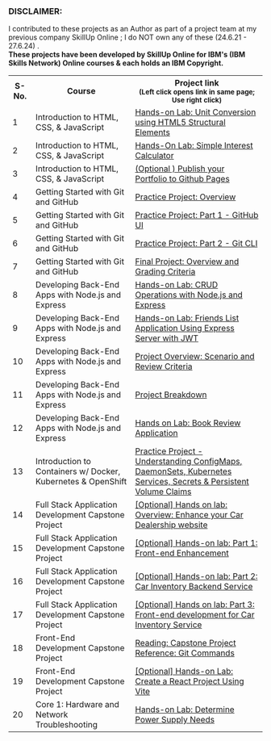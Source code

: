 
<h3>DISCLAIMER: </h3>
<p>  I contributed to these projects as an Author as part of a project team at my previous company SkillUp Online ; I do NOT own any of these (24.6.21 - 27.6.24) .  <br>
  <b> These projects have been developed by SkillUp Online for IBM's (IBM Skills Network) Online courses & each holds an IBM Copyright. </b>
</p>


<table>
  
  <tr>
    <th>S-No. </th>
    <th> Course </th>
    <th> Project link  <br> <sub> (Left click opens link in same page; Use right click) </sub> </th>
  </tr>

<tr>
      <td> 1 </td>
    <td>Introduction to HTML, CSS, & JavaScript</td>
    <td>  <a href='https://cf-courses-data.s3.us.cloud-object-storage.appdomain.cloud/IBMDeveloperSkillsNetwork-CD0101EN-SkillsNetwork/labs/Theia%20Labs/02%20-%20HTML5%20Elements/HTML5_Structural_Elements/Unit_Conversion_using_HTML5_Structural_Elements.md.html' target='_blank'> Hands-on Lab: Unit Conversion using HTML5 Structural Elements </a></td>
</tr>


<tr>
    <td> 2 </td>
   <td>Introduction to HTML, CSS, & JavaScript</td>
    <td>  <a href='https://cf-courses-data.s3.us.cloud-object-storage.appdomain.cloud/IBMDeveloperSkillsNetwork-CD0101EN-SkillsNetwork/labs/Project/practice-project-instructions_version3.md.html' target='_blank'> Hands-On Lab: Simple Interest Calculator </a></td>
</tr>
  
<tr>
  <td> 3 </td>
  <td>Introduction to HTML, CSS, & JavaScript</td>
  <td>  <a href='https://cf-courses-data.s3.us.cloud-object-storage.appdomain.cloud/IBMDeveloperSkillsNetwork-CD0101EN-SkillsNetwork/labs/Project/Final_Project_V3/optional-project_v3.md.html' target='_blank'> (Optional ) Publish your Portfolio to Github Pages </a></td>
</tr>

<tr>
    <td> 4 </td>
   <td> Getting Started with Git and GitHub </td>
    <td>  <a href='https://cf-courses-data.s3.us.cloud-object-storage.appdomain.cloud/IBM-CD0131EN-SkillsNetwork/labs/Practice_Project/scenario_and_overview.md.html' target='_blank'> Practice Project: Overview </a></td>
</tr>

<tr>
    <td> 5 </td>
   <td> Getting Started with Git and GitHub </td>
    <td>  <a href='https://cf-courses-data.s3.us.cloud-object-storage.appdomain.cloud/IBM-CD0131EN-SkillsNetwork/labs/Practice_Project/Part_1.md.html' target='_blank'> Practice Project: Part 1 - GitHub UI </a></td>
</tr>

<tr>
    <td> 6 </td>
   <td> Getting Started with Git and GitHub </td>
    <td>  <a href='https://cf-courses-data.s3.us.cloud-object-storage.appdomain.cloud/IBM-CD0131EN-SkillsNetwork/labs/Practice_Project/Part_2.md.html' target='_blank'> Practice Project: Part 2 - Git CLI </a></td>
</tr>

<tr>
    <td> 7 </td>
   <td> Getting Started with Git and GitHub </td>
    <td>  <a href='https://cf-courses-data.s3.us.cloud-object-storage.appdomain.cloud/IBM-CD0131EN-SkillsNetwork/labs/project/1-final-project-overview-instructional.md.html' target='_blank'> Final Project: Overview and Grading Criteria </a></td>
</tr>

<tr>
    <td> 8 </td>
   <td> Developing Back-End Apps with Node.js and Express </td>
    <td>  <a href='https://cf-courses-data.s3.us.cloud-object-storage.appdomain.cloud/IBMDeveloperSkillsNetwork-CD0220EN-SkillsNetwork/labs/Module3_ExpressJS/Hands-on_Lab_CRUD.md.html' target='_blank'> Hands-on Lab: CRUD Operations with Node.js and Express </a></td>
</tr>

<tr>
    <td> 9 </td>
   <td> Developing Back-End Apps with Node.js and Express </td>
    <td>  <a href='SkillsNetwork/labs/PracticeProject_FriendsList_WithAuth/instructions.md.html' target='_blank'> Hands-on Lab: Friends List Application Using Express Server with JWT </a></td>
</tr>

<tr>
    <td> 10 </td>
   <td> Developing Back-End Apps with Node.js and Express </td>
    <td>  <a href='https://cf-courses-data.s3.us.cloud-object-storage.appdomain.cloud/IBMDeveloperSkillsNetwork-CD0220EN-SkillsNetwork/labs/FinalProject/final-project_new/Project-Overview_Scenario-and-Review-Criteria.md.html' target='_blank'> Project Overview: Scenario and Review Criteria </a></td>
</tr>

<tr>
    <td> 11 </td>
   <td> Developing Back-End Apps with Node.js and Express </td>
    <td>  <a href='https://cf-courses-data.s3.us.cloud-object-storage.appdomain.cloud/IBMDeveloperSkillsNetwork-CD0220EN-SkillsNetwork/labs/FinalProject/final-project_new/Project-Breakdown.md.html' target='_blank'> Project Breakdown </a></td>
</tr>

<tr>
    <td> 12 </td>
   <td> Developing Back-End Apps with Node.js and Express </td>
    <td>  <a href='https://cf-courses-data.s3.us.cloud-object-storage.appdomain.cloud/IBMDeveloperSkillsNetwork-CD0220EN-SkillsNetwork/labs/FinalProject/final-project_new/final-project_new.md.html' target='_blank'> Hands on Lab: Book Review Application </a></td>
</tr>

<tr>
    <td> 13 </td>
   <td> Introduction to Containers w/ Docker, Kubernetes & OpenShift </td>
    <td>  <a href='https://cf-courses-data.static.labs.skills.network/OZOXNcyN_etyp4I85AJtCA/instructions-v1.md.html' target='_blank'> Practice Project - Understanding ConfigMaps, DaemonSets, Kubernetes Services, Secrets & Persistent Volume Claims </a></td>
</tr>

<tr>
    <td> 14 </td>
   <td> Full Stack Application Development Capstone Project </td>
    <td>  <a href='https://cf-courses-data.s3.us.cloud-object-storage.appdomain.cloud/IBM-CD0321EN-SkillsNetwork/labs/v2/enhancement/Overview-Enhance_your_Car_Dealership_website.md.html' target='_blank'> [Optional] Hands on lab: Overview: Enhance your Car Dealership website </a></td>
</tr>

<tr>
    <td> 15 </td>
   <td> Full Stack Application Development Capstone Project </td>
    <td>  <a href='https://cf-courses-data.s3.us.cloud-object-storage.appdomain.cloud/IBM-CD0321EN-SkillsNetwork/labs/v2/enhancement/Part1-FrontEndEnhancement.md.html' target='_blank'> [Optional] Hands-on lab: Part 1: Front-end Enhancement </a></td>
</tr>

<tr>
    <td> 16 </td>
   <td> Full Stack Application Development Capstone Project </td>
    <td>  <a href='https://cf-courses-data.s3.us.cloud-object-storage.appdomain.cloud/IBM-CD0321EN-SkillsNetwork/labs/v2/enhancement/Part2-Car_Inventory_Backend_Service.md.html' target='_blank'> [Optional] Hands-on lab: Part 2: Car Inventory Backend Service </a></td>
</tr>

<tr>
    <td> 17 </td>
   <td> Full Stack Application Development Capstone Project </td>
    <td>  <a href='https://cf-courses-data.s3.us.cloud-object-storage.appdomain.cloud/IBM-CD0321EN-SkillsNetwork/labs/v2/enhancement/Part3-FrontEnd_for_Car_Inventory_Service.md.html' target='_blank'> [Optional] Hands on lab: Part 3: Front-end development for Car Inventory Service </a></td>
</tr>

<tr>
    <td> 18 </td>
   <td> Front-End Development Capstone Project </td>
    <td>  <a href='https://cf-courses-data.static.labs.skills.network/Er0P-NR6MdEQkLA3J-xqUA/github-commands-v1.md.html' target='_blank'> Reading: Capstone Project Reference: Git Commands </a></td>
</tr>

<tr>
    <td> 19 </td>
   <td> Front-End Development Capstone Project </td>
    <td>  <a href='https://cf-courses-data.static.labs.skills.network/6pvfuOGl0g3nMnibYUUbsw/Setup-ReactEnv-with-VITE-v1.md.html' target='_blank'> [Optional] Hands-on Lab: Create a React Project Using Vite </a></td>
</tr>

<tr>
    <td> 20 </td>
   <td> Core 1: Hardware and Network Troubleshooting </td>
    <td>  <a href='https://cf-courses-data.s3.us.cloud-object-storage.appdomain.cloud/IBMSkillsNetwork-CS0301EN-SkillsNetwork/labs/Module3/Determine_power_supply_needs.md.html' target='_blank'> Hands-on Lab: Determine Power Supply Needs </a></td>
</tr>
  
</table>
